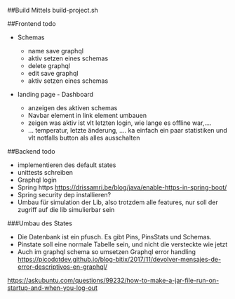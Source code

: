 ##Build
Mittels build-project.sh

##Frontend todo
* Schemas
  * name save graphql
  * aktiv setzen eines schemas
  * delete graphql
  * edit save graphql
  * aktiv setzen eines schemas
  
* landing page - Dashboard
  * anzeigen des aktiven schemas
  * Navbar element in link element umbauen
  * zeigen was aktiv ist vlt letzten login, wie lange es offline war,....
  * ... temperatur, letzte änderung, .... ka einfach ein paar statistiken und vlt notfalls button als alles ausschalten
  
  

##Backend todo
* implementieren des default states
* unittests schreiben
* Graphql login
* Spring https https://drissamri.be/blog/java/enable-https-in-spring-boot/
* Spring security dep installieren?
* Umbau für simulation der Lib, also trotzdem alle features, nur soll der zugriff auf die lib simulierbar sein

###Umbau des States
 * Die Datenbank ist ein pfusch. Es gibt Pins, PinsStats und Schemas. 
  * Pinstate soll eine normale Tabelle sein, und nicht die versteckte wie jetzt
  * Auch im graphql schema so umsetzen
Graphql error handling  
https://picodotdev.github.io/blog-bitix/2017/11/devolver-mensajes-de-error-descriptivos-en-graphql/

https://askubuntu.com/questions/99232/how-to-make-a-jar-file-run-on-startup-and-when-you-log-out
